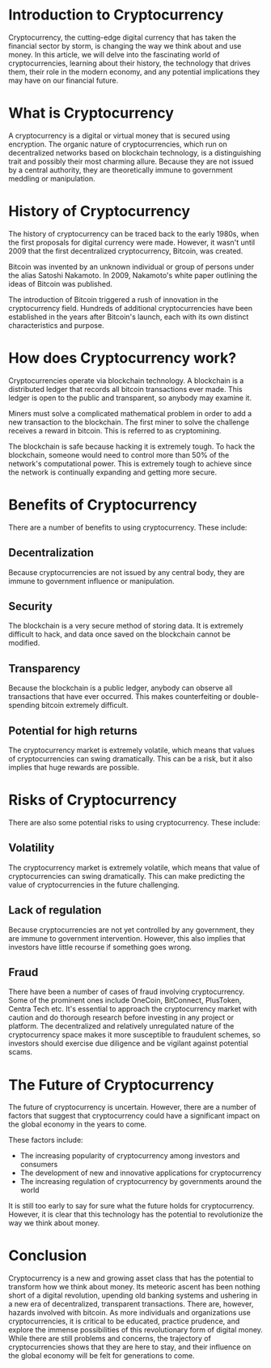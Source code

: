 # Introduction to Cryptocurrency
Cryptocurrency, the cutting-edge digital currency that has taken the financial sector by storm, is changing the way we think about and use money. In this article, we will delve into the fascinating world of cryptocurrencies, learning about their history, the technology that drives them, their role in the modern economy, and any potential implications they may have on our financial future.

# What is Cryptocurrency
A cryptocurrency is a digital or virtual money that is secured using encryption. The organic nature of cryptocurrencies, which run on decentralized networks based on blockchain technology, is a distinguishing trait and possibly their most charming allure. Because they are not issued by a central authority, they are theoretically immune to government meddling or manipulation.

# History of Cryptocurrency
The history of cryptocurrency can be traced back to the early 1980s, when the first proposals for digital currency were made. However, it wasn't until 2009 that the first decentralized cryptocurrency, Bitcoin, was created.

Bitcoin was invented by an unknown individual or group of persons under the alias Satoshi Nakamoto. In 2009, Nakamoto's white paper outlining the ideas of Bitcoin was published.

The introduction of Bitcoin triggered a rush of innovation in the cryptocurrency field. Hundreds of additional cryptocurrencies have been established in the years after Bitcoin's launch, each with its own distinct characteristics and purpose.

# How does Cryptocurrency work?
Cryptocurrencies operate via blockchain technology. A blockchain is a distributed ledger that records all bitcoin transactions ever made. This ledger is open to the public and transparent, so anybody may examine it.

Miners must solve a complicated mathematical problem in order to add a new transaction to the blockchain. The first miner to solve the challenge receives a reward in bitcoin. This is referred to as cryptomining.

The blockchain is safe because hacking it is extremely tough. To hack the blockchain, someone would need to control more than 50% of the network's computational power. This is extremely tough to achieve since the network is continually expanding and getting more secure.

# Benefits of Cryptocurrency
There are a number of benefits to using cryptocurrency. These include:
## Decentralization
Because cryptocurrencies are not issued by any central body, they are immune to government influence or manipulation.
## Security
The blockchain is a very secure method of storing data. It is extremely difficult to hack, and data once saved on the blockchain cannot be modified.
## Transparency
Because the blockchain is a public ledger, anybody can observe all transactions that have ever occurred. This makes counterfeiting or double-spending bitcoin extremely difficult.
## Potential for high returns
The cryptocurrency market is extremely volatile, which means that values of cryptocurrencies can swing dramatically. This can be a risk, but it also implies that huge rewards are possible.

# Risks of Cryptocurrency
There are also some potential risks to using cryptocurrency. These include:
## Volatility
The cryptocurrency market is extremely volatile, which means that value of cryptocurrencies can swing dramatically. This can make predicting the value of cryptocurrencies in the future challenging.
## Lack of regulation
Because cryptocurrencies are not yet controlled by any government, they are immune to government intervention. However, this also implies that investors have little recourse if something goes wrong.
## Fraud
There have been a number of cases of fraud involving cryptocurrency. Some of the prominent ones include OneCoin, BitConnect, PlusToken, Centra Tech etc. It's essential to approach the cryptocurrency market with caution and do thorough research before investing in any project or platform. The decentralized and relatively unregulated nature of the cryptocurrency space makes it more susceptible to fraudulent schemes, so investors should exercise due diligence and be vigilant against potential scams.

# The Future of Cryptocurrency
The future of cryptocurrency is uncertain. However, there are a number of factors that suggest that cryptocurrency could have a significant impact on the global economy in the years to come.

These factors include:
- The increasing popularity of cryptocurrency among investors and consumers
- The development of new and innovative applications for cryptocurrency
- The increasing regulation of cryptocurrency by governments around the world

It is still too early to say for sure what the future holds for cryptocurrency. However, it is clear that this technology has the potential to revolutionize the way we think about money.

# Conclusion
Cryptocurrency is a new and growing asset class that has the potential to transform how we think about money. Its meteoric ascent has been nothing short of a digital revolution, upending old banking systems and ushering in a new era of decentralized, transparent transactions. There are, however, hazards involved with bitcoin.  As more individuals and organizations use cryptocurrencies, it is critical to be educated, practice prudence, and explore the immense possibilities of this revolutionary form of digital money. While there are still problems and concerns, the trajectory of cryptocurrencies shows that they are here to stay, and their influence on the global economy will be felt for generations to come.